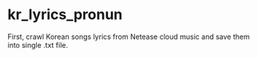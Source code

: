 # kr_lyrics_pronun
First, crawl Korean songs lyrics from Netease cloud music and save them into single .txt file.
